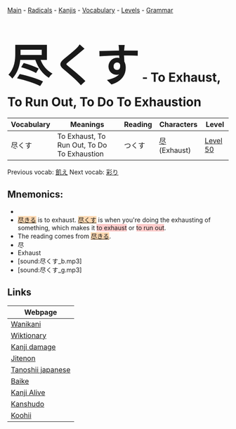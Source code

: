 <style> bigfont {font-size: 100px}</style>
[Main](../README.md) -
[Radicals](../radicals.md) -
[Kanjis](../kanjis.md) -
[Vocabulary](../vocabulary.md) -
[Levels](../levels.md) -
[Grammar](../grammar.md)
# <bigfont> 尽くす</bigfont> - To Exhaust, To Run Out, To Do To Exhaustion 

| Vocabulary | Meanings | Reading | Characters | Level |
| --- | --- | --- | --- | --- |
| 尽くす | To Exhaust, To Run Out, To Do To Exhaustion | つくす |  [尽](../kanjis/尽.md) (Exhaust) | [Level 50](../levels/wk_level50.md) |

Previous vocab: [飢え](飢え.md) Next vocab: [彩り](彩り.md) 

## Mnemonics:

* 
* <span style="background-color:#fed8b1"> [尽きる](https://jisho.org/search/尽きる)</span> is to exhaust. <span style="background-color:#fed8b1"> [尽くす](https://jisho.org/search/尽くす)</span> is when you're doing the exhausting of something, which makes it <span style="background-color:#ffcccb"> to exhaust</span> or <span style="background-color:#ffcccb"> to run out</span>.
* The reading comes from <span style="background-color:#fed8b1"> [尽きる](https://jisho.org/search/尽きる)</span>.
* 尽
* Exhaust
* [sound:尽くす_b.mp3]
* [sound:尽くす_g.mp3]


## Links 

| Webpage |
| --- |
| [Wanikani          ](https://www.wanikani.com/kanji/尽くす) |
| [Wiktionary        ](https://en.wiktionary.org/wiki/尽くす) |
| [Kanji damage      ](http://www.kanjidamage.com/kanji/search?utf8=✓&q=尽くす) |
| [Jitenon           ](https://jitenon.com/kanji/尽くす) |
| [Tanoshii japanese ](https://www.tanoshiijapanese.com/dictionary/kanji.cfm?k=尽くす) |
| [Baike             ](https://baike.baidu.com/item/尽くす) |
| [Kanji Alive       ](https://app.kanjialive.com/尽くす) |
| [Kanshudo          ](https://www.kanshudo.com/searchmn?q=尽くす) |
| [Koohii            ](https://kanji.koohii.com/study/kanji/尽くす) |
